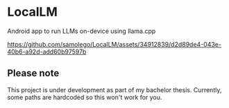 # LocalLM

Android app to run LLMs on-device using llama.cpp



https://github.com/samolego/LocalLM/assets/34912839/d2d89de4-043e-40b6-a92d-add60b97597b



## Please note

This project is under development as part of my bachelor thesis.
Currently, some paths are hardcoded so this won't work for you.
